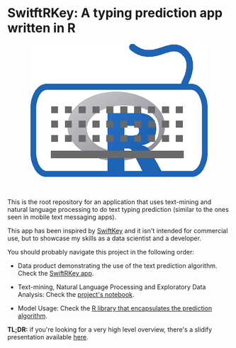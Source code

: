# SwitftRKey: A typing prediction app written in R

<p align="center"><img alt="SwiftRKey" src="presentation/images/swiftrkeylogo.png" /></p>

<br/>

This is the root repository for an application that uses text-mining and natural language processing to do text typing prediction (similar to the ones seen in mobile text messaging apps).

This app has been inspired by [SwiftKey](https://swiftkey.com/en) and it isn't intended for commercial use, but to showcase my skills as a data scientist and a developer.

You should probably navigate this project in the following order:

- Data product demonstrating the use of the text prediction algorithm. Check the [SwiftRKey app](./R/app).

- Text-mining, Natural Language Processing and Exploratory Data Analysis: Check the [project's notebook](https://marciogualtieri.github.io/SwiftRKey/R/notebook/swiftrkey.html).

- Model Usage: Check the [R library that encapsulates the prediction algorithm](./R/model).

**TL;DR:** if you're looking for a very high level overview, there's a slidify presentation available [here](https://marciogualtieri.github.io/SwiftRKey/presentation/index.html).

